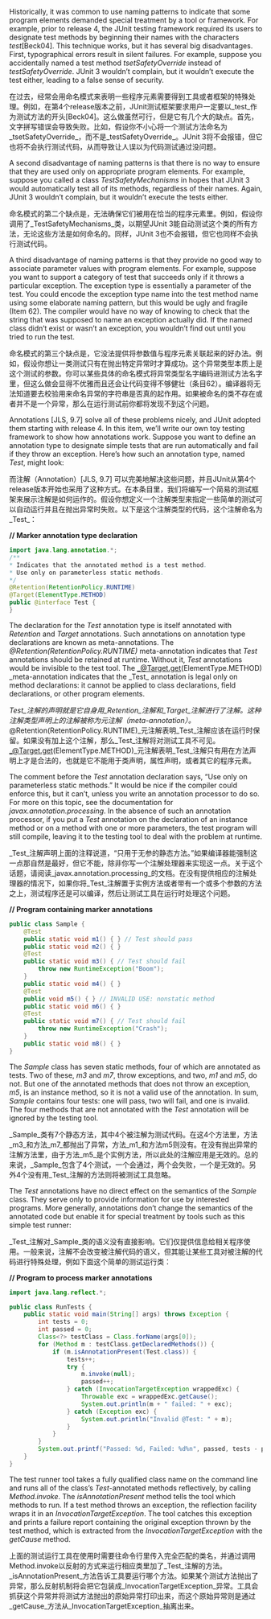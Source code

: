 Historically, it was common to use naming patterns to indicate that some program elements demanded special treatment by a tool or framework. For example, prior to release 4, the JUnit testing framework required its users to designate test methods by beginning their names with the characters _test_\[Beck04\]. This technique works, but it has several big disadvantages. First, typographical errors result in silent failures. For example, suppose you accidentally named a test method _tsetSafetyOverride_ instead of _testSafetyOverride_. JUnit 3 wouldn’t complain, but it wouldn’t execute the test either, leading to a false sense of security.

在过去，经常会用命名模式来表明一些程序元素需要得到工具或者框架的特殊处理。例如，在第4个release版本之前，JUnit测试框架要求用户一定要以_test_作为测试方法的开头\[Beck04\]。这么做虽然可行，但是它有几个大的缺点。首先，文字拼写错误会导致失败。比如，假设你不小心将一个测试方法命名为_tsetSafetyOverride_，而不是_testSafetyOverride_。JUnit 3将不会报错，但它也将不会执行测试代码，从而导致让人误以为代码测试通过没问题。

A second disadvantage of naming patterns is that there is no way to ensure that they are used only on appropriate program elements. For example, suppose you called a class _TestSafetyMechanisms_ in hopes that JUnit 3 would automatically test all of its methods, regardless of their names. Again, JUnit 3 wouldn’t complain, but it wouldn’t execute the tests either.

命名模式的第二个缺点是，无法确保它们被用在恰当的程序元素里。例如，假设你调用了_TestSafetyMechanisms_类，以期望JUnit 3能自动测试这个类的所有方法，无论这些方法是如何命名的。同样，JUnit 3也不会报错，但它也同样不会执行测试代码。

A third disadvantage of naming patterns is that they provide no good way to associate parameter values with program elements. For example, suppose you want to support a category of test that succeeds only if it throws a particular exception. The exception type is essentially a parameter of the test. You could encode the exception type name into the test method name using some elaborate naming pattern, but this would be ugly and fragile \(Item 62\). The compiler would have no way of knowing to check that the string that was supposed to name an exception actually did. If the named class didn’t exist or wasn’t an exception, you wouldn’t find out until you tried to run the test.

命名模式的第三个缺点是，它没法提供将参数值与程序元素关联起来的好办法。例如，假设你想让一类测试只有在抛出特定异常时才算成功。这个异常类型本质上是这个测试的参数。你可以某些具体的命名模式将异常类型名字编码进测试方法名字里，但这么做会显得不优雅而且还会让代码变得不够健壮（条目62）。编译器将无法知道要去校验用来命名异常的字符串是否真的起作用。如果被命名的类不存在或者并不是一个异常，那么在运行测试前你都将发现不到这个问题。

Annotations \[JLS, 9.7\] solve all of these problems nicely, and JUnit adopted them starting with release 4. In this item, we’ll write our own toy testing framework to show how annotations work. Suppose you want to define an annotation type to designate simple tests that are run automatically and fail if they throw an exception. Here’s how such an annotation type, named _Test_, might look:

而注解（Annotation）\[JLS, 9.7\] 可以完美地解决这些问题，并且JUnit从第4个release版本开始也采用了这种方式。在本条目里，我们将编写一个简易的测试框架来展示注解是如何运作的。假设你想定义一个注解类型来指定一些简单的测试可以自动运行并且在抛出异常时失败。以下是这个注解类型的代码，这个注解命名为_Test_：

**// Marker annotation type declaration**

```java
import java.lang.annotation.*;
/**
* Indicates that the annotated method is a test method. 
* Use only on parameterless static methods.
*/
@Retention(RetentionPolicy.RUNTIME) 
@Target(ElementType.METHOD) 
public @interface Test {
}
```

The declaration for the _Test_ annotation type is itself annotated with _Retention_ and _Target_ annotations. Such annotations on annotation type declarations are known as meta-annotations. The _@Retention\(RetentionPolicy.RUNTIME\)_ meta-annotation indicates that _Test_ annotations should be retained at runtime. Without it, _Test_ annotations would be invisible to the test tool. The _@Target.get\(ElementType.METHOD\) \_meta-annotation indicates that the \_Test_ annotation is legal only on method declarations: it cannot be applied to class declarations, field declarations, or other program elements.

_Test_注解的声明就是它自身用_Retention_注解和_Target_注解进行了注解。这种注解类型声明上的注解被称为元注解（meta-annotation）。_@Retention\(RetentionPolicy.RUNTIME\)_元注解表明_Test_注解应该在运行时保留。如果没有加上这个注解，那么_Test_注解将对测试工具不可见。_@Target.get\(ElementType.METHOD\)_元注解表明_Test_注解只有用在方法声明上才是合法的，也就是它不能用于类声明，属性声明，或者其它的程序元素。

The comment before the _Test_ annotation declaration says, “Use only on parameterless static methods.” It would be nice if the compiler could enforce this, but it can’t, unless you write an annotation processor to do so. For more on this topic, see the documentation for _javax.annotation.processing_. In the absence of such an annotation processor, if you put a _Test_ annotation on the declaration of an instance method or on a method with one or more parameters, the test program will still compile, leaving it to the testing tool to deal with the problem at runtime.

_Test_注解声明上面的注释说道，“只用于无参的静态方法。”如果编译器能强制这一点那自然是最好，但它不能，除非你写一个注解处理器来实现这一点。关于这个话题，请阅读_javax.annotation.processing_的文档。在没有提供相应的注解处理器的情况下，如果你将_Test_注解置于实例方法或者带有一个或多个参数的方法之上，测试程序还是可以编译，然后让测试工具在运行时处理这个问题。

**// Program containing marker annotations**

```java
public class Sample {
    @Test 
    public static void m1() { } // Test should pass 
    public static void m2() { }
    @Test 
    public static void m3() { // Test should fail
        throw new RuntimeException("Boom"); 
    }
    public static void m4() { }
    @Test 
    public void m5() { } // INVALID USE: nonstatic method
    public static void m6() { }
    @Test 
    public static void m7() { // Test should fail
        throw new RuntimeException("Crash"); 
    }
    public static void m8() { } 
}
```

The _Sample_ class has seven static methods, four of which are annotated as tests. Two of these, _m3_ and _m7_, throw exceptions, and two, _m1_ and _m5_, do not. But one of the annotated methods that does not throw an exception, _m5_, is an instance method, so it is not a valid use of the annotation. In sum, _Sample_ contains four tests: one will pass, two will fail, and one is invalid. The four methods that are not annotated with the _Test_ annotation will be ignored by the testing tool.

_Sample_类有7个静态方法，其中4个被注解为测试代码。在这4个方法里，方法_m3_和方法_m7_都抛出了异常，方法_m1_和方法m5则没有。在没有抛出异常的注解方法里，由于方法_m5_是个实例方法，所以此处的注解应用是无效的。总的来说，_Sample_包含了4个测试，一个会通过，两个会失败，一个是无效的。另外4个没有用_Test_注解的方法则将被测试工具忽略。

The _Test_ annotations have no direct effect on the semantics of the _Sample_ class. They serve only to provide information for use by interested programs. More generally, annotations don’t change the semantics of the annotated code but enable it for special treatment by tools such as this simple test runner:

_Test_注解对_Sample_类的语义没有直接影响。它们仅提供信息给相关程序使用。一般来说，注解不会改变被注解代码的语义，但其能让某些工具对被注解的代码进行特殊处理，例如下面这个简单的测试运行类：

**// Program to process marker annotations**

```java
import java.lang.reflect.*;

public class RunTests {
    public static void main(String[] args) throws Exception {
        int tests = 0;
        int passed = 0;
        Class<?> testClass = Class.forName(args[0]);
        for (Method m : testClass.getDeclaredMethods()) { 
            if (m.isAnnotationPresent(Test.class)) {
                tests++; 
                try {
                    m.invoke(null);
                    passed++;
                } catch (InvocationTargetException wrappedExc) {
                    Throwable exc = wrappedExc.getCause();
                    System.out.println(m + " failed: " + exc); 
                } catch (Exception exc) {
                    System.out.println("Invalid @Test: " + m); 
                }
            } 
        }
        System.out.printf("Passed: %d, Failed: %d%n", passed, tests - passed);
    } 
}
```

The test runner tool takes a fully qualified class name on the command line and runs all of the class’s _Test_-annotated methods reflectively, by calling _Method.invoke_. The _isAnnotationPresent_ method tells the tool which methods to run. If a test method throws an exception, the reflection facility wraps it in an _InvocationTargetException_. The tool catches this exception and prints a failure report containing the original exception thrown by the test method, which is extracted from the _InvocationTargetException_ with the _getCause_ method.

上面的测试运行工具在使用时需要往命令行里传入完全匹配的类名，并通过调用Method.invoke以反射的方式来运行相应类里加了_Test_注解的方法。_isAnnotationPresent_方法告诉工具要运行哪个方法。如果某个测试方法抛出了异常，那么反射机制将会把它包装成_InvocationTargetException_异常。工具会抓获这个异常并将测试方法抛出的原始异常打印出来，而这个原始异常则是通过_getCause_方法从_InvocationTargetException_抽离出来。

